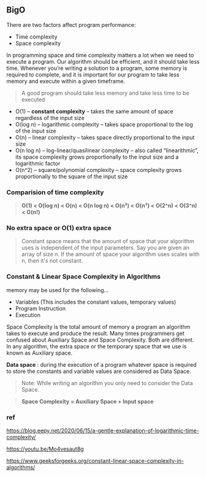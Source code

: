 ## BigO
There are two factors affect program performance: 
- Time complexity
- Space complexity

In programming space and time complexity matters a lot when we need to execute a program. Our algorithm should be efficient, and it should take less time. Whenever you’re writing a solution to a program, some memory is required to complete, and it is important for our program to take less memory and execute within a given timeframe. 

> A good program should take less memory and take less time to be executed

- O(1) – **constant complexity** – takes the same amount of space regardless of the input size
- O(log n) – logarithmic complexity – takes space proportional to the log of the input size
- O(n) – linear complexity – takes space directly proportional to the input size
- O(n log n) – log-linear/quasilinear complexity – also called “linearithmic”, its space complexity grows proportionally to the input size and a logarithmic factor
- O(n^2) – square/polynomial complexity – space complexity grows proportionally to the square of the input size

### Comparision of time complexity
> **O(1) < O(log n) < O(n) < O(n log n) < O(n²) < O(n³) < O(2^n) < O(3^n) < O(n!)**

### No extra space or O(1) extra space
> Constant space means that the amount of space that your algorithm uses is independent of the input parameters. 
Say you are given an array of size n. If the amount of space your algorithm uses scales with n, then it's not constant. 

### Constant & Linear Space Complexity in Algorithms
memory may be used for the following…

- Variables (This includes the constant values, temporary values)
- Program Instruction
- Execution

Space Complexity is the total amount of memory a program an algorithm takes to execute and produce the result. Many times programmers get confused about Auxiliary Space and Space Complexity. Both are different. In any algorithm, the extra space or the temporary space that we use is known as Auxiliary space. 

**Data space** : 
during the execution of a program whatever space is required to store the constants and variable values are considered as Data Space.
> Note: While writing an algorithm you only need to consider the Data Space.


> **Space Complexity = Auxiliary Space + Input space**



### ref
https://blog.eepy.net/2020/06/15/a-gentle-explanation-of-logarithmic-time-complexity/

https://youtu.be/Mo4vesaut8g

https://www.geeksforgeeks.org/constant-linear-space-complexity-in-algorithms/
